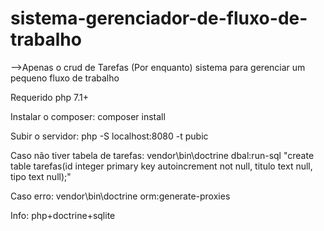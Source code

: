 # sistema-gerenciador-de-fluxo-de-trabalho 
-->Apenas o crud de Tarefas (Por enquanto)
sistema para gerenciar um pequeno fluxo de trabalho

Requerido php 7.1+

Instalar o composer:
composer install


Subir o servidor:
php -S localhost:8080 -t pubic


Caso não tiver tabela de tarefas:
vendor\bin\doctrine dbal:run-sql "create table tarefas(id integer primary key autoincrement not null, titulo text null, tipo text null);"

Caso erro:
vendor\bin\doctrine orm:generate-proxies

Info: php+doctrine+sqlite




